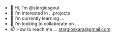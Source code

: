 - 👋 Hi, I’m @stergiosgoul
- 👀 I’m interested in ...projects
- 🌱 I’m currently learning ...
- 💞️ I’m looking to collaborate on ...
- 📫 How to reach me ... stergioskara@gmail.com

<!---
stergiosgoul/stergiosgoul is a ✨ special ✨ repository because its `README.md` (this file) appears on your GitHub profile.
You can click the Preview link to take a look at your changes.
--->
